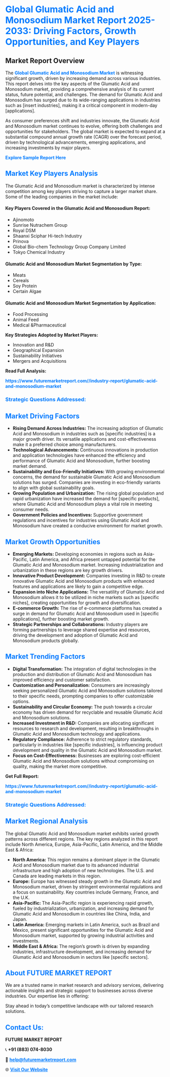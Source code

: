 <h1 style="color: #007BFF;">Global Glumatic Acid and Monosodium Market Report 2025-2033: Driving Factors, Growth Opportunities, and Key Players</h1>

<section id="overview">
<h2>Market Report Overview</h2>
<p>The <a href="https://www.futuremarketreport.com//industry-report/glumatic-acid-and-monosodium-market" style="color: #007BFF; text-decoration: none;"><strong>Global Glumatic Acid and Monosodium Market</strong></a> is witnessing significant growth, driven by increasing demand across various industries. This report delves into the key aspects of the Glumatic Acid and Monosodium market, providing a comprehensive analysis of its current status, future potential, and challenges. The demand for Glumatic Acid and Monosodium has surged due to its wide-ranging applications in industries such as [insert industries], making it a critical component in modern-day [applications].</p>
<p>As consumer preferences shift and industries innovate, the Glumatic Acid and Monosodium market continues to evolve, offering both challenges and opportunities for stakeholders. The global market is expected to expand at a substantial compound annual growth rate (CAGR) over the forecast period, driven by technological advancements, emerging applications, and increasing investments by major players.</p>
</section>

<section id="overview">
<p><a href="https://www.futuremarketreport.com//request-sample/reportId=64282" style="color: #007BFF; text-decoration: none;"><strong>Explore Sample Report Here</strong></a></p>
</section>

<section id="key-players">
<h2 style="color: #007BFF;">Market Key Players Analysis</h2>
<p>The Glumatic Acid and Monosodium market is characterized by intense competition among key players striving to capture a larger market share. Some of the leading companies in the market include:</p>
<h4>Key Players Covered in the Glumatic Acid and Monosodium Report:</h4>
<ul><li>Ajinomoto</li><li>Sunrise Nutrachem Group</li><li>Royal DSM</li><li>Shaanxi Sciphar Hi-tech Industry</li><li>Prinova</li><li>Global Bio-chem Technology Group Company Limited</li><li>Tokyo Chemical Industry</li></ul>
<h4>Glumatic Acid and Monosodium Market Segmentation by Type:</h4>
<ul><li>Meats</li><li>Cereals</li><li>Soy Protein</li><li>Certain Algae</li></ul>

<h4>Glumatic Acid and Monosodium Market Segmentation by Application:</h4>
<ul><li>Food Processing</li><li>Animal Feed</li><li>Medical &amp;Pharmaceutical</li></ul>
<p><strong>Key Strategies Adopted by Market Players:</strong></p>
<ul>
<li>Innovation and R&D</li>
<li>Geographical Expansion</li>
<li>Sustainability Initiatives</li>
<li>Mergers and Acquisitions</li>
</ul>
</section>

<section>
<p><strong>Read Full Analysis: </strong></p><a href="https://www.futuremarketreport.com//industry-report/glumatic-acid-and-monosodium-market" style="color: #007BFF; text-decoration: none;"><strong>https://www.futuremarketreport.com//industry-report/glumatic-acid-and-monosodium-market</strong></a>
<h3 style="color: #007BFF;">Strategic Questions Addressed:</h3>
</section>

<section id="driving-factors">
<h2 style="color: #007BFF;">Market Driving Factors</h2>
<ul>
<li><strong>Rising Demand Across Industries:</strong> The increasing adoption of Glumatic Acid and Monosodium in industries such as [specific industries] is a major growth driver. Its versatile applications and cost-effectiveness make it a preferred choice among manufacturers.</li>
<li><strong>Technological Advancements:</strong> Continuous innovations in production and application technologies have enhanced the efficiency and performance of Glumatic Acid and Monosodium, further boosting market demand.</li>
<li><strong>Sustainability and Eco-Friendly Initiatives:</strong> With growing environmental concerns, the demand for sustainable Glumatic Acid and Monosodium solutions has surged. Companies are investing in eco-friendly variants to align with global sustainability goals.</li>
<li><strong>Growing Population and Urbanization:</strong> The rising global population and rapid urbanization have increased the demand for [specific products], where Glumatic Acid and Monosodium plays a vital role in meeting consumer needs.</li>
<li><strong>Government Policies and Incentives:</strong> Supportive government regulations and incentives for industries using Glumatic Acid and Monosodium have created a conducive environment for market growth.</li>
</ul>
</section>

<section id="growth-opportunities">
<h2 style="color: #007BFF;">Market Growth Opportunities</h2>
<ul>
<li><strong>Emerging Markets:</strong> Developing economies in regions such as Asia-Pacific, Latin America, and Africa present untapped potential for the Glumatic Acid and Monosodium market. Increasing industrialization and urbanization in these regions are key growth drivers.</li>
<li><strong>Innovative Product Development:</strong> Companies investing in R&D to create innovative Glumatic Acid and Monosodium products with enhanced features and applications are likely to gain a competitive edge.</li>
<li><strong>Expansion into Niche Applications:</strong> The versatility of Glumatic Acid and Monosodium allows it to be utilized in niche markets such as [specific niches], creating opportunities for growth and diversification.</li>
<li><strong>E-commerce Growth:</strong> The rise of e-commerce platforms has created a surge in demand for Glumatic Acid and Monosodium used in [specific applications], further boosting market growth.</li>
<li><strong>Strategic Partnerships and Collaborations:</strong> Industry players are forming partnerships to leverage shared expertise and resources, driving the development and adoption of Glumatic Acid and Monosodium products globally.</li>
</ul>
</section>

<section id="trending-factors">
<h2 style="color: #007BFF;">Market Trending Factors</h2>
<ul>
<li><strong>Digital Transformation:</strong> The integration of digital technologies in the production and distribution of Glumatic Acid and Monosodium has improved efficiency and customer satisfaction.</li>
<li><strong>Customization and Personalization:</strong> Consumers are increasingly seeking personalized Glumatic Acid and Monosodium solutions tailored to their specific needs, prompting companies to offer customizable options.</li>
<li><strong>Sustainability and Circular Economy:</strong> The push towards a circular economy has driven demand for recyclable and reusable Glumatic Acid and Monosodium solutions.</li>
<li><strong>Increased Investment in R&D:</strong> Companies are allocating significant resources to research and development, resulting in breakthroughs in Glumatic Acid and Monosodium technology and applications.</li>
<li><strong>Regulatory Compliance:</strong> Adherence to strict regulatory standards, particularly in industries like [specific industries], is influencing product development and quality in the Glumatic Acid and Monosodium market.</li>
<li><strong>Focus on Cost-Effectiveness:</strong> Businesses are exploring cost-efficient Glumatic Acid and Monosodium solutions without compromising on quality, making the market more competitive.</li>
</ul>
</section>

<section>
<p><strong>Get Full Report: </strong></p><a href="https://www.futuremarketreport.com//industry-report/glumatic-acid-and-monosodium-market" style="color: #007BFF; text-decoration: none;"><strong>https://www.futuremarketreport.com//industry-report/glumatic-acid-and-monosodium-market</strong></a>
<h3 style="color: #007BFF;">Strategic Questions Addressed:</h3>
</section>


<section id="regional-analysis">
<h2 style="color: #007BFF;">Market Regional Analysis</h2>
<p>The global Glumatic Acid and Monosodium market exhibits varied growth patterns across different regions. The key regions analyzed in this report include North America, Europe, Asia-Pacific, Latin America, and the Middle East & Africa:</p>
<ul>
<li><strong>North America:</strong> This region remains a dominant player in the Glumatic Acid and Monosodium market due to its advanced industrial infrastructure and high adoption of new technologies. The U.S. and Canada are leading markets in this region.</li>
<li><strong>Europe:</strong> Europe has witnessed steady growth in the Glumatic Acid and Monosodium market, driven by stringent environmental regulations and a focus on sustainability. Key countries include Germany, France, and the U.K.</li>
<li><strong>Asia-Pacific:</strong> The Asia-Pacific region is experiencing rapid growth, fueled by industrialization, urbanization, and increasing demand for Glumatic Acid and Monosodium in countries like China, India, and Japan.</li>
<li><strong>Latin America:</strong> Emerging markets in Latin America, such as Brazil and Mexico, present significant opportunities for the Glumatic Acid and Monosodium market, supported by growing industrial activities and investments.</li>
<li><strong>Middle East & Africa:</strong> The region’s growth is driven by expanding industries, infrastructure development, and increasing demand for Glumatic Acid and Monosodium in sectors like [specific sectors].</li>
</ul>
</section>

<footer>
<h2 style="color: #007BFF;">About FUTURE MARKET REPORT</h2>
<p>We are a trusted name in market research and advisory services, delivering actionable insights and strategic support to businesses across diverse industries. Our expertise lies in offering:</p>

<p>Stay ahead in today’s competitive landscape with our tailored research solutions.</p>

<h2 style="color: #007BFF;">Contact Us:</h2>
<p><strong>FUTURE MARKET REPORT</strong></p>
<p>📞 <strong>+91 (883) 074-8030</strong></p>
<p>📧 <strong><a href="mailto:help@futuremarketreport.com" style="color: #007BFF;">help@futuremarketreport.com</a></strong></p>
<p>🌐 <strong><a href="https://www.futuremarketreport.com/" style="color: #007BFF;">Visit Our Website</a></strong></p>
</footer>